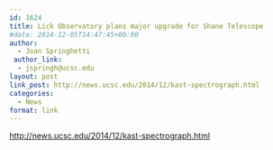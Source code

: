 ```yaml
---
id: 1624
title: Lick Observatory plans major upgrade for Shane Telescope
#date: 2014-12-05T14:47:45+00:00
author:
  - Joan Springhetti
 author_link:
  - jspringh@ucsc.edu
layout: post
link_post: http://news.ucsc.edu/2014/12/kast-spectrograph.html
categories:
  - News
format: link
---
```

http://news.ucsc.edu/2014/12/kast-spectrograph.html